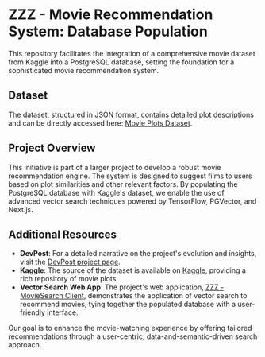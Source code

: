 # ZZZ - Movie Recommendation System: Database Population

This repository facilitates the integration of a comprehensive movie dataset from Kaggle into a PostgreSQL database, setting the foundation for a sophisticated movie recommendation system.

## Dataset

The dataset, structured in JSON format, contains detailed plot descriptions and can be directly accessed here: [Movie Plots Dataset](https://raw.githubusercontent.com/Aiven-Labs/what-movie-to-watch-pgvector/main/first-steps-tensorflow-pg-nodejs/movie-plots.json).

## Project Overview

This initiative is part of a larger project to develop a robust movie recommendation engine. The system is designed to suggest films to users based on plot similarities and other relevant factors. By populating the PostgreSQL database with Kaggle's dataset, we enable the use of advanced vector search techniques powered by TensorFlow, PGVector, and Next.js.

## Additional Resources

- **DevPost**: For a detailed narrative on the project's evolution and insights, visit the [DevPost project page](https://devpost.com/software/zzz-movie-recommender?ref_content=user-portfolio&ref_feature=in_progress).
- **Kaggle**: The source of the dataset is available on [Kaggle](https://www.kaggle.com/datasets/jrobischon/wikipedia-movie-plots), providing a rich repository of movie plots.
- **Vector Search Web App**: The project's web application, [ZZZ - MovieSearch Client](https://github.com/ZZZ-RecSys/ZZZ-MovieSearch-Client), demonstrates the application of vector search to recommend movies, tying together the populated database with a user-friendly interface.

Our goal is to enhance the movie-watching experience by offering tailored recommendations through a user-centric, data-and-semantic-driven search approach.


